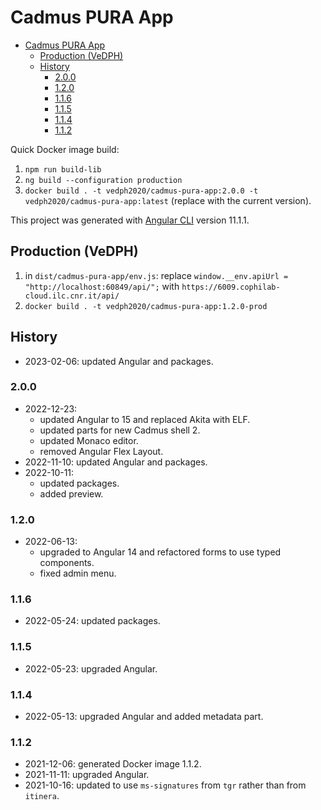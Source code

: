 # Cadmus PURA App

- [Cadmus PURA App](#cadmus-pura-app)
  - [Production (VeDPH)](#production-vedph)
  - [History](#history)
    - [2.0.0](#200)
    - [1.2.0](#120)
    - [1.1.6](#116)
    - [1.1.5](#115)
    - [1.1.4](#114)
    - [1.1.2](#112)

Quick Docker image build:

1. `npm run build-lib`
2. `ng build --configuration production`
3. `docker build . -t vedph2020/cadmus-pura-app:2.0.0 -t vedph2020/cadmus-pura-app:latest` (replace with the current version).

This project was generated with [Angular CLI](https://github.com/angular/angular-cli) version 11.1.1.

## Production (VeDPH)

1. in `dist/cadmus-pura-app/env.js`: replace `window.__env.apiUrl = "http://localhost:60849/api/";` with `https://6009.cophilab-cloud.ilc.cnr.it/api/`
2. `docker build . -t vedph2020/cadmus-pura-app:1.2.0-prod`

## History

- 2023-02-06: updated Angular and packages.

### 2.0.0

- 2022-12-23:
  - updated Angular to 15 and replaced Akita with ELF.
  - updated parts for new Cadmus shell 2.
  - updated Monaco editor.
  - removed Angular Flex Layout.
- 2022-11-10: updated Angular and packages.
- 2022-10-11:
  - updated packages.
  - added preview.

### 1.2.0

- 2022-06-13:
  - upgraded to Angular 14 and refactored forms to use typed components.
  - fixed admin menu.

### 1.1.6

- 2022-05-24: updated packages.

### 1.1.5

- 2022-05-23: upgraded Angular.

### 1.1.4

- 2022-05-13: upgraded Angular and added metadata part.

### 1.1.2

- 2021-12-06: generated Docker image 1.1.2.
- 2021-11-11: upgraded Angular.
- 2021-10-16: updated to use `ms-signatures` from `tgr` rather than from `itinera`.
